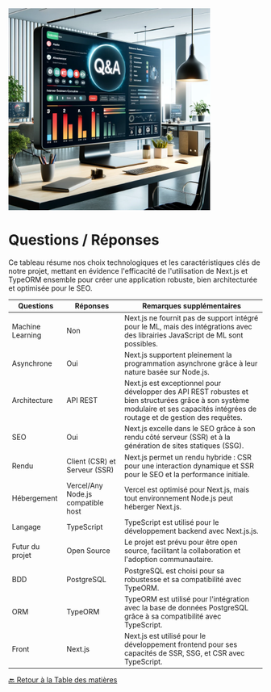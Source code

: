 <img src="../Assets/Images/questions-answers.png" alt="Questions-Réponses" width="400">

# Questions / Réponses

Ce tableau résume nos choix technologiques et les caractéristiques clés de notre projet, mettant en évidence l'efficacité de l'utilisation de Next.js et TypeORM ensemble pour créer une application robuste, bien architecturée et optimisée pour le SEO.

| Questions        | Réponses                           | Remarques supplémentaires                                                                                                                                                          |
| ---------------- | ---------------------------------- | ---------------------------------------------------------------------------------------------------------------------------------------------------------------------------------- |
| Machine Learning | Non                                | Next.js ne fournit pas de support intégré pour le ML, mais des intégrations avec des librairies JavaScript de ML sont possibles.                                                   |
| Asynchrone       | Oui                                | Next.js supportent pleinement la programmation asynchrone grâce à leur nature basée sur Node.js.                                                                                   |
| Architecture     | API REST                           | Next.js est exceptionnel pour développer des API REST robustes et bien structurées grâce à son système modulaire et ses capacités intégrées de routage et de gestion des requêtes. |
| SEO              | Oui                                | Next.js excelle dans le SEO grâce à son rendu côté serveur (SSR) et à la génération de sites statiques (SSG).                                                                      |
| Rendu            | Client (CSR) et Serveur (SSR)      | Next.js permet un rendu hybride : CSR pour une interaction dynamique et SSR pour le SEO et la performance initiale.                                                                |
| Hébergement      | Vercel/Any Node.js compatible host | Vercel est optimisé pour Next.js, mais tout environnement Node.js peut héberger Next.js.                                                                                           |
| Langage          | TypeScript                         | TypeScript est utilisé pour le développement backend avec Next.js.js.                                                                                                              |
| Futur du projet  | Open Source                        | Le projet est prévu pour être open source, facilitant la collaboration et l'adoption communautaire.                                                                                |
| BDD              | PostgreSQL                         | PostgreSQL est choisi pour sa robustesse et sa compatibilité avec TypeORM.                                                                                                         |
| ORM              | TypeORM                            | TypeORM est utilisé pour l'intégration avec la base de données PostgreSQL grâce à sa compatibilité avec TypeScript.                                                                |
| Front            | Next.js                            | Next.js est utilisé pour le développement frontend pour ses capacités de SSR, SSG, et CSR avec TypeScript.                                                                         |

[🔙 Retour à la Table des matières](./README.md)
